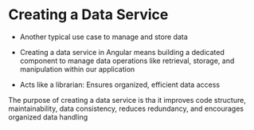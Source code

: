 # Creating a Data Service

- Another typical use case to manage and store data

- Creating a data service in Angular means building a dedicated component to manage data operations like retrieval, storage, and manipulation within our application

- Acts like a librarian: Ensures organized, efficient data access

The purpose of creating a data service is tha it improves code structure, maintainability, data consistency, reduces redundancy, and encourages organized data handling
